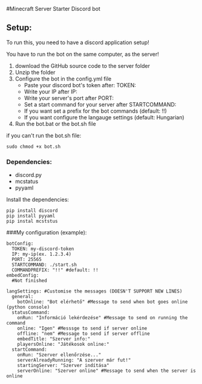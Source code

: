 #Minecraft Server Starter Discord bot

## Setup:

To run this, you need to have a discord application setup!

You have to run the bot on the same computer, as the server!

1. download the GitHub source code to the server folder
2. Unzip the folder
3. Configure the bot in the config.yml file
     - Paste your discord bot's token after: TOKEN:
     - Write your IP after IP:
     - Write your server's port after PORT: 
     - Set a start command for your server after STARTCOMMAND: 
     - If you want set a prefix for the bot commands (default: !!)
     - If you want configure the langauge settings (default: Hungarian)
4. Run the bot.bat or the bot.sh file

if you can't run the bot.sh file:
```
sudo chmod +x bot.sh
```

### Dependencies:

- discord.py
- mcstatus
- pyyaml

Install the dependencies:
```
pip install discord
pip install pyyaml
pip instal mcststus
```

###My configuration (example):
```
botConfig:
  TOKEN: my-discord-token
  IP: my-ip(ex. 1.2.3.4)
  PORT: 25565
  STARTCOMMAND: ./start.sh
  COMMANDPREFIX: "!!" #default: !!
embedConfig:
  #Not finished

langSettings: #Customise the messages (DOESN'T SUPPORT NEW LINES)
  general:
    botOnline: "Bot elérhető" #Message to send when bot goes online (python console)
  statusCommand:
    onRun: "Információ lekérdezése" #Message to send on running the command
    online: "Igen" #Messsge to send if server online
    offline: "nem" #Message to send if server offline
    embedTitle: "Szerver info:" 
    playersOnline: "Játékosok online:" 
  startCommand:
    onRun: "Szerver ellenőrzése..."
    serverAlreadyRunning: "A szerver már fut!"
    startingServer: "Szerver indítása"
    serverOnline: "Szerver online" #Message to send when the server is online
```
